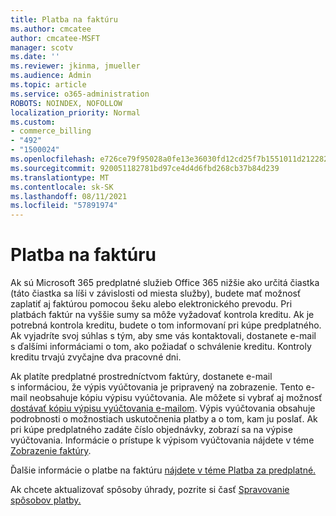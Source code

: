 ```yaml
---
title: Platba na faktúru
ms.author: cmcatee
author: cmcatee-MSFT
manager: scotv
ms.date: ''
ms.reviewer: jkinma, jmueller
ms.audience: Admin
ms.topic: article
ms.service: o365-administration
ROBOTS: NOINDEX, NOFOLLOW
localization_priority: Normal
ms.custom:
- commerce_billing
- "492"
- "1500024"
ms.openlocfilehash: e726ce79f95028a0fe13e36030fd12cd25f7b1551011d21228231817ffc3d07f
ms.sourcegitcommit: 920051182781bd97ce4d4d6fbd268cb37b84d239
ms.translationtype: MT
ms.contentlocale: sk-SK
ms.lasthandoff: 08/11/2021
ms.locfileid: "57891974"
---
```

# <a name="pay-by-invoice"></a>Platba na faktúru

Ak sú Microsoft 365 predplatné služieb Office 365 nižšie ako určitá čiastka (táto čiastka sa líši v závislosti od miesta služby), budete mať možnosť zaplatiť aj faktúrou pomocou šeku alebo elektronického prevodu. Pri platbách faktúr na vyššie sumy sa môže vyžadovať kontrola kreditu. Ak je potrebná kontrola kreditu, budete o tom informovaní pri kúpe predplatného. Ak vyjadríte svoj súhlas s tým, aby sme vás kontaktovali, dostanete e-mail s ďalšími informáciami o tom, ako požiadať o schválenie kreditu. Kontroly kreditu trvajú zvyčajne dva pracovné dni.

Ak platíte predplatné prostredníctvom faktúry, dostanete e-mail s informáciou, že výpis vyúčtovania je pripravený na zobrazenie. Tento e-mail neobsahuje kópiu výpisu vyúčtovania. Ale môžete si vybrať aj možnosť [dostávať kópiu výpisu vyúčtovania e-mailom](https://docs.microsoft.com/microsoft-365/commerce/billing-and-payments/view-your-bill-or-invoice.md#receive-a-copy-of-your-billing-statement-in-email). Výpis vyúčtovania obsahuje podrobnosti o možnostiach uskutočnenia platby a o tom, kam ju poslať. Ak pri kúpe predplatného zadáte číslo objednávky, zobrazí sa na výpise vyúčtovania. Informácie o prístupe k výpisom vyúčtovania nájdete v téme [Zobrazenie faktúry](https://docs.microsoft.com/microsoft-365/commerce/billing-and-payments/view-your-bill-or-invoice).

Ďalšie informácie o platbe na faktúru [nájdete v téme Platba za predplatné.](https://docs.microsoft.com/microsoft-365/commerce/billing-and-payments/pay-for-your-subscription)

Ak chcete aktualizovať spôsoby úhrady, pozrite si časť [Spravovanie spôsobov platby.](https://docs.microsoft.com/microsoft-365/commerce/billing-and-payments/manage-payment-methods)